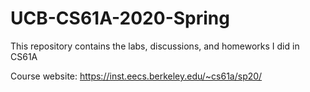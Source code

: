 # UCB-CS61A-2020-Spring
This repository contains the labs, discussions, and homeworks I did in CS61A

Course website: https://inst.eecs.berkeley.edu/~cs61a/sp20/
